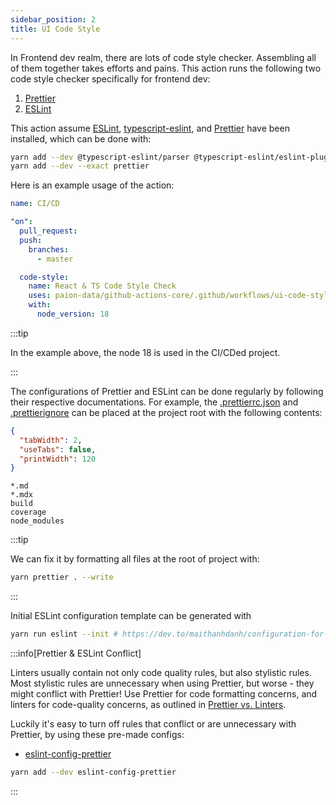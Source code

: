 ```yaml
---
sidebar_position: 2
title: UI Code Style
---
```


[//]: # (Copyright Paion Data)

[//]: # (Licensed under the Apache License, Version 2.0 &#40;the "License"&#41;;)
[//]: # (you may not use this file except in compliance with the License.)
[//]: # (You may obtain a copy of the License at)

[//]: # (    http://www.apache.org/licenses/LICENSE-2.0)

[//]: # (Unless required by applicable law or agreed to in writing, software)
[//]: # (distributed under the License is distributed on an "AS IS" BASIS,)
[//]: # (WITHOUT WARRANTIES OR CONDITIONS OF ANY KIND, either express or implied.)
[//]: # (See the License for the specific language governing permissions and)
[//]: # (limitations under the License.)

In Frontend dev realm, there are lots of code style checker. Assembling all of them together takes efforts and pains.
This action runs the following two code style checker specifically for frontend dev:

1. [Prettier]
2. [ESLint]

This action assume [ESLint], [typescript-eslint], and [Prettier] have been installed, which can be done with:

```bash
yarn add --dev @typescript-eslint/parser @typescript-eslint/eslint-plugin eslint typescript
yarn add --dev --exact prettier
```

Here is an example usage of the action:

```yaml
name: CI/CD

"on":
  pull_request:
  push:
    branches:
      - master

  code-style:
    name: React & TS Code Style Check
    uses: paion-data/github-actions-core/.github/workflows/ui-code-style.yml@master
    with:
      node_version: 18
```

:::tip

In the example above, the node 18 is used in the CI/CDed project.

:::

The configurations of Prettier and ESLint can be done regularly by following their respective documentations. For
example, the [.prettierrc.json](https://prettier.io/docs/en/configuration.html) and
[.prettierignore](https://prettier.io/docs/en/ignore) can be placed at the project root with the following contents:

```json title=".prettierrc.json"
{
  "tabWidth": 2,
  "useTabs": false,
  "printWidth": 120
}
```

```ignore title=".prettierignore"
*.md
*.mdx
build
coverage
node_modules
```

:::tip

We can fix it by formatting all files at the root of project with:

```bash
yarn prettier . --write
```

:::

Initial ESLint configuration template can be generated with

```bash
yarn run eslint --init # https://dev.to/maithanhdanh/configuration-for-eslint-b47
```

:::info[Prettier & ESLint Conflict]

Linters usually contain not only code quality rules, but also stylistic rules. Most stylistic rules are unnecessary
when using Prettier, but worse - they might conflict with Prettier! Use Prettier for code formatting concerns, and
linters for code-quality concerns, as outlined in
[Prettier vs. Linters](https://prettier.io/docs/en/comparison).

Luckily it's easy to turn off rules that conflict or are unnecessary with Prettier, by using these pre-made configs:

- [eslint-config-prettier](https://github.com/prettier/eslint-config-prettier)

```bash
yarn add --dev eslint-config-prettier
```

:::

[ESLint]: https://eslint.org/

[Prettier]: https://prettier.io/

[typescript-eslint]: https://typescript-eslint.io/
